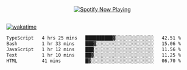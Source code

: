 

<p align="center">
  <a href="https://open.spotify.com/user/31ljmyymhthokwewwcd6dsdmvprm" target="_blank"><img src="https://novatorem-psi-rosy.vercel.app/api/spotify" alt="Spotify Now Playing"/></a>
</p>

##

[![wakatime](https://wakatime.com/badge/user/87646243-158a-4241-a3cb-668e1fa2dbb8.svg)](https://wakatime.com/@87646243-158a-4241-a3cb-668e1fa2dbb8)
<!--START_SECTION:waka-->

```txt
TypeScript   4 hrs 25 mins   ██████████▓░░░░░░░░░░░░░░   42.51 %
Bash         1 hr 33 mins    ███▓░░░░░░░░░░░░░░░░░░░░░   15.06 %
JavaScript   1 hr 12 mins    ███░░░░░░░░░░░░░░░░░░░░░░   11.56 %
Text         1 hr 10 mins    ██▓░░░░░░░░░░░░░░░░░░░░░░   11.25 %
HTML         41 mins         █▓░░░░░░░░░░░░░░░░░░░░░░░   06.70 %
```

<!--END_SECTION:waka-->
